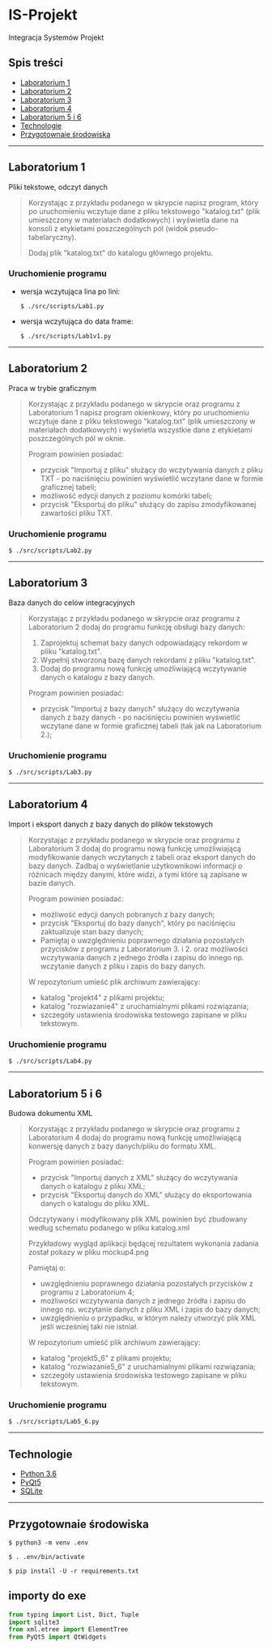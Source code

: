 # IS-Projekt
Integracja Systemów Projekt
## Spis treści
- [Laboratorium 1](#Laboratorium-1 "Przejdź do laboratorium 1")
- [Laboratorium 2](#Laboratorium-2 "Przejdź do laboratorium 2")
- [Laboratorium 3](#Laboratorium-3 "Przejdź do laboratorium 3")
- [Laboratorium 4](#Laboratorium-4 "Przejdź do laboratorium 4")
- [Laboratorium 5 i 6](#Laboratorium-5-i-6 "Przejdź do laboratorium 5 i 6")
- [Technologie](#Technologie "Przejdź do wykorzystanych Technologii")
- [Przygotownaie środowiska](#Przygotownaie-środowiska "Przejdź do konfiguracji środowiska")
---
## Laboratorium 1
Pliki tekstowe, odczyt danych
>Korzystając z przykładu podanego w skrypcie napisz program, który po uruchomieniu wczytuje dane z pliku tekstowego "katalog.txt" (plik umieszczony w materiałach dodatkowych) i wyświetla dane na konsoli z etykietami poszczególnych pól (widok pseudo-tabelaryczny).
>
>Dodaj plik "katalog.txt" do katalogu głównego projektu.
### Uruchomienie programu
- wersja wczytująca lina po lini:
    ```console
    $ ./src/scripts/Lab1.py
    ```
- wersja wczytująca do data frame:
    ```console
    $ ./src/scripts/Lab1v1.py
    ```
---
## Laboratorium 2
Praca w trybie graficznym
>Korzystając z przykładu podanego w skrypcie oraz programu z Laboratorium 1 napisz program okienkowy, który po uruchomieniu  wczytuje dane z pliku tekstowego "katalog.txt" (plik umieszczony w materiałach dodatkowych) i wyświetla wszystkie dane z etykietami poszczególnych pól w oknie.
>
>Program powinien posiadać:
>- przycisk "Importuj z pliku" służący do wczytywania danych z pliku TXT - po naciśnięciu powinien wyświetlić wczytane dane w formie graficznej tabeli;
>- możliwość edycji danych z poziomu komórki tabeli;
>- przycisk "Eksportuj do pliku" służący do zapisu zmodyfikowanej zawartości pliku TXT.
### Uruchomienie programu
```console
$ ./src/scripts/Lab2.py
```
---
## Laboratorium 3
Baza danych do celów integracyjnych
>Korzystając z przykładu podanego w skrypcie oraz programu z Laboratorium 2 dodaj do programu funkcję obsługi bazy danych:
>1. Zaprojektuj schemat bazy danych odpowiadający rekordom w pliku "katalog.txt".
>2. Wypełnij stworzoną bazę danych rekordami z pliku "katalog.txt".
>3. Dodaj do programu nową funkcję umożliwiającą wczytywanie danych o katalogu z bazy danych.
>
>Program powinien posiadać:
>- przycisk "Importuj z bazy danych" służący do wczytywania danych z bazy danych - po naciśnięciu powinien wyświetlić wczytane dane w formie graficznej tabeli (tak jak na Laboratorium 2.);
### Uruchomienie programu
```console
$ ./src/scripts/Lab3.py
```
---
## Laboratorium 4
Import i eksport danych z bazy danych do plików tekstowych
>Korzystając z przykładu podanego w skrypcie oraz programu z Laboratorium 3 dodaj do programu nową funkcję umożliwiającą modyfikowanie danych wczytanych z tabeli oraz eksport danych do bazy danych. Zadbaj o wyświetlanie użytkownikowi informacji o różnicach między danymi, które widzi, a tymi które są zapisane w bazie danych.
>
>Program powinien posiadać:
>- możliwość edycji danych pobranych z bazy danych;
>- przycisk "Eksportuj do bazy danych", który po naciśnięciu zaktualizuje stan bazy danych;
>- Pamiętaj o uwzględnieniu poprawnego działania pozostałych przycisków z programu z Laboratorium 3. i 2. oraz możliwości wczytywania danych z jednego źródła i zapisu do innego np. wczytanie danych z pliku i zapis do bazy danych.
>
>W repozytorium umieść plik archiwum zawierający:
>- katalog "projekt4" z plikami projektu;
>- katalog "rozwiazanie4" z uruchamialnymi plikami rozwiązania;
>- szczegóły ustawienia środowiska testowego zapisane w pliku tekstowym.
### Uruchomienie programu
```console
$ ./src/scripts/Lab4.py
```
---
## Laboratorium 5 i 6
Budowa dokumentu XML
>Korzystając z przykładu podanego w skrypcie oraz programu z Laboratorium 4 dodaj do programu nową funkcję umożliwiającą konwersję danych z bazy danych/pliku do formatu XML.
>
>Program powinien posiadać:
>- przycisk "Importuj danych z XML" służący do wczytywania danych o katalogu z pliku XML;
>- przycisk "Eksportuj danych do XML" służący do eksportowania danych o katalogu do pliku XML.
>
>Odczytywany i modyfikowany plik XML powinien być zbudowany według schematu podanego w pliku katalog.xml
>
>Przykładowy wygląd aplikacji będącej rezultatem wykonania zadania został pokazy w pliku mockup4.png
>
>Pamiętaj o: 
>- uwzględnieniu poprawnego działania pozostałych przycisków z programu z Laboratorium 4;
>- możliwości wczytywania danych z jednego źródła i zapisu do innego np. wczytanie danych z pliku XML i zapis do bazy danych;
>- uwzględnieniu o przypadku, w którym należy utworzyć plik XML jeśli wcześniej taki nie istniał.  
>
>W repozytorium umieść plik archiwum zawierający:
>- katalog "projekt5_6" z plikami projektu;
>- katalog "rozwiazanie5_6" z uruchamialnymi plikami rozwiązania;
>- szczegóły ustawienia środowiska testowego zapisane w pliku tekstowym.
### Uruchomienie programu
```console
$ ./src/scripts/Lab5_6.py
```
---
## Technologie
- [Python 3.6](https://docs.python.org/3.6/ "Dokumentacja Python'a")
- [PyQt5](https://www.riverbankcomputing.com/static/Docs/PyQt5/ "Dokumentacja PyQt5")
- [SQLite](https://www.sqlite.org/docs.html "Dokumentacja SQLite")
---
## Przygotownaie środowiska
```console
$ python3 -m venv .env
```
```console
$ . .env/bin/activate
```
```console
$ pip install -U -r requirements.txt
```
## importy do exe
```python
from typing import List, Dict, Tuple
import sqlite3
from xml.etree import ElementTree
from PyQt5 import QtWidgets
```
